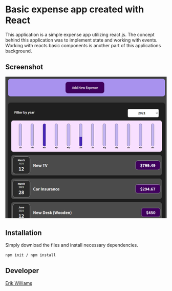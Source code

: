#  Basic expense app created with React 

This application is a simple expense app utilizing react.js. The concept behind this application was to implement state and working with events. Working with reacts basic components is another part of this applications background.

## Screenshot
![](./public/budget.png)

## Installation

Simply download the files and install necessary dependencies.

```
npm init / npm install

```

## Developer

[Erik Williams](https://epw80.github.io/react-portfolio-static/)

